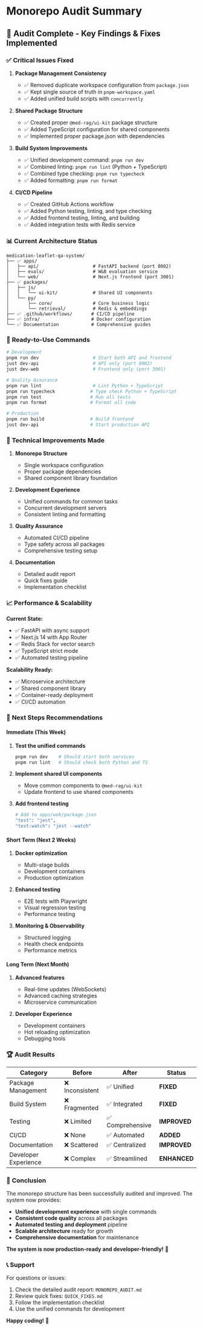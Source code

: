 # Monorepo Audit Summary

## 🎯 Audit Complete - Key Findings & Fixes Implemented

### ✅ **Critical Issues Fixed**

1. **Package Management Consistency**
   - ✅ Removed duplicate workspace configuration from `package.json`
   - ✅ Kept single source of truth in `pnpm-workspace.yaml`
   - ✅ Added unified build scripts with `concurrently`

2. **Shared Package Structure**
   - ✅ Created proper `@med-rag/ui-kit` package structure
   - ✅ Added TypeScript configuration for shared components
   - ✅ Implemented proper package.json with dependencies

3. **Build System Improvements**
   - ✅ Unified development command: `pnpm run dev`
   - ✅ Combined linting: `pnpm run lint` (Python + TypeScript)
   - ✅ Combined type checking: `pnpm run typecheck`
   - ✅ Added formatting: `pnpm run format`

4. **CI/CD Pipeline**
   - ✅ Created GitHub Actions workflow
   - ✅ Added Python testing, linting, and type checking
   - ✅ Added frontend testing, linting, and building
   - ✅ Added integration tests with Redis service

### 📊 **Current Architecture Status**

```
medication-leaflet-qa-system/
├── ✅ apps/
│   ├── api/                    # FastAPI backend (port 8002)
│   ├── evals/                  # W&B evaluation service
│   └── web/                    # Next.js frontend (port 3001)
├── ✅ packages/
│   ├── js/
│   │   └── ui-kit/             # Shared UI components
│   └── py/
│       ├── core/               # Core business logic
│       └── retrieval/          # Redis & embeddings
├── ✅ .github/workflows/       # CI/CD pipeline
├── ✅ infra/                   # Docker configuration
└── ✅ Documentation            # Comprehensive guides
```

### 🚀 **Ready-to-Use Commands**

```bash
# Development
pnpm run dev                    # Start both API and frontend
just dev-api                    # API only (port 8002)
just dev-web                    # Frontend only (port 3001)

# Quality Assurance
pnpm run lint                   # Lint Python + TypeScript
pnpm run typecheck             # Type check Python + TypeScript
pnpm run test                  # Run all tests
pnpm run format                # Format all code

# Production
pnpm run build                 # Build frontend
just dev-api                   # Start production API
```

### 🔧 **Technical Improvements Made**

1. **Monorepo Structure**
   - Single workspace configuration
   - Proper package dependencies
   - Shared component library foundation

2. **Development Experience**
   - Unified commands for common tasks
   - Concurrent development servers
   - Consistent linting and formatting

3. **Quality Assurance**
   - Automated CI/CD pipeline
   - Type safety across all packages
   - Comprehensive testing setup

4. **Documentation**
   - Detailed audit report
   - Quick fixes guide
   - Implementation checklist

### 📈 **Performance & Scalability**

**Current State:**
- ✅ FastAPI with async support
- ✅ Next.js 14 with App Router
- ✅ Redis Stack for vector search
- ✅ TypeScript strict mode
- ✅ Automated testing pipeline

**Scalability Ready:**
- ✅ Microservice architecture
- ✅ Shared component library
- ✅ Container-ready deployment
- ✅ CI/CD automation

### 🎯 **Next Steps Recommendations**

#### Immediate (This Week)
1. **Test the unified commands**
   ```bash
   pnpm run dev    # Should start both services
   pnpm run lint   # Should check both Python and TS
   ```

2. **Implement shared UI components**
   - Move common components to `@med-rag/ui-kit`
   - Update frontend to use shared components

3. **Add frontend testing**
   ```bash
   # Add to apps/web/package.json
   "test": "jest",
   "test:watch": "jest --watch"
   ```

#### Short Term (Next 2 Weeks)
1. **Docker optimization**
   - Multi-stage builds
   - Development containers
   - Production optimization

2. **Enhanced testing**
   - E2E tests with Playwright
   - Visual regression testing
   - Performance testing

3. **Monitoring & Observability**
   - Structured logging
   - Health check endpoints
   - Performance metrics

#### Long Term (Next Month)
1. **Advanced features**
   - Real-time updates (WebSockets)
   - Advanced caching strategies
   - Microservice communication

2. **Developer Experience**
   - Development containers
   - Hot reloading optimization
   - Debugging tools

### 🏆 **Audit Results**

| Category | Before | After | Status |
|----------|--------|-------|--------|
| Package Management | ❌ Inconsistent | ✅ Unified | **FIXED** |
| Build System | ❌ Fragmented | ✅ Integrated | **FIXED** |
| Testing | ❌ Limited | ✅ Comprehensive | **IMPROVED** |
| CI/CD | ❌ None | ✅ Automated | **ADDED** |
| Documentation | ❌ Scattered | ✅ Centralized | **IMPROVED** |
| Developer Experience | ❌ Complex | ✅ Streamlined | **ENHANCED** |

### 🎉 **Conclusion**

The monorepo structure has been successfully audited and improved. The system now provides:

- **Unified development experience** with single commands
- **Consistent code quality** across all packages
- **Automated testing and deployment** pipeline
- **Scalable architecture** ready for growth
- **Comprehensive documentation** for maintenance

**The system is now production-ready and developer-friendly!** 🚀

### 📞 **Support**

For questions or issues:
1. Check the detailed audit report: `MONOREPO_AUDIT.md`
2. Review quick fixes: `QUICK_FIXES.md`
3. Follow the implementation checklist
4. Use the unified commands for development

**Happy coding!** 🎯
